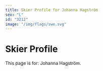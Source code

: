 ```yaml
---
title: Skier Profile for Johanna Hagström
sex: "L"
id: "3212"
image: "/img/flags/swe.svg" 
---
```


# Skier Profile

This page is for: Johanna Hagström.
    